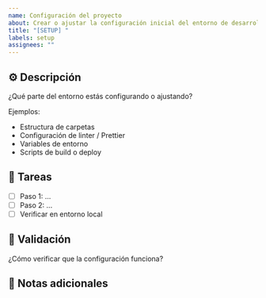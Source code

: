 ```yaml
---
name: Configuración del proyecto
about: Crear o ajustar la configuración inicial del entorno de desarrollo
title: "[SETUP] "
labels: setup
assignees: ""
---
```


## ⚙️ Descripción

¿Qué parte del entorno estás configurando o ajustando?

Ejemplos:

- Estructura de carpetas
- Configuración de linter / Prettier
- Variables de entorno
- Scripts de build o deploy

## 🔧 Tareas

- [ ] Paso 1: ...
- [ ] Paso 2: ...
- [ ] Verificar en entorno local

## 🧪 Validación

¿Cómo verificar que la configuración funciona?

## 📎 Notas adicionales
